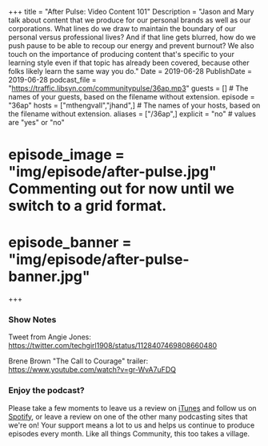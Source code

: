 +++
title = "After Pulse: Video Content 101"
Description = "Jason and Mary talk about content that we produce for our personal brands as well as our corporations. What lines do we draw to maintain the boundary of our personal versus professional lives? And if that line gets blurred, how do we push pause to be able to recoup our energy and prevent burnout? We also touch on the importance of producing content that's specific to your learning style even if that topic has already been covered, because other folks likely learn the same way you do."
Date = 2019-06-28
PublishDate = 2019-06-28
podcast_file = "https://traffic.libsyn.com/communitypulse/36ap.mp3"
guests = [] # The names of your guests, based on the filename without extension.
episode = "36ap"
hosts = ["mthengvall","jhand",] # The names of your hosts, based on the filename without extension.
aliases = ["/36ap",]
explicit = "no" # values are "yes" or "no"
# episode_image = "img/episode/after-pulse.jpg" Commenting out for now until we switch to a grid format.
# episode_banner = "img/episode/after-pulse-banner.jpg"
+++

### Show Notes

Tweet from Angie Jones: https://twitter.com/techgirl1908/status/1128407469808660480

Brene Brown "The Call to Courage" trailer: https://www.youtube.com/watch?v=gr-WvA7uFDQ

### Enjoy the podcast?
Please take a few moments to leave us a review on [iTunes](https://itunes.apple.com/us/podcast/community-pulse/id1218368182?mt=2) and follow us on [Spotify](https://open.spotify.com/show/3I7g5WfMSgpWu38zZMjet?si=565TMb81SaWwrJYbAIeOxQ), or leave a review on one of the other many podcasting sites that we're on! Your support means a lot to us and helps us continue to produce episodes every month. Like all things Community, this too takes a village.
